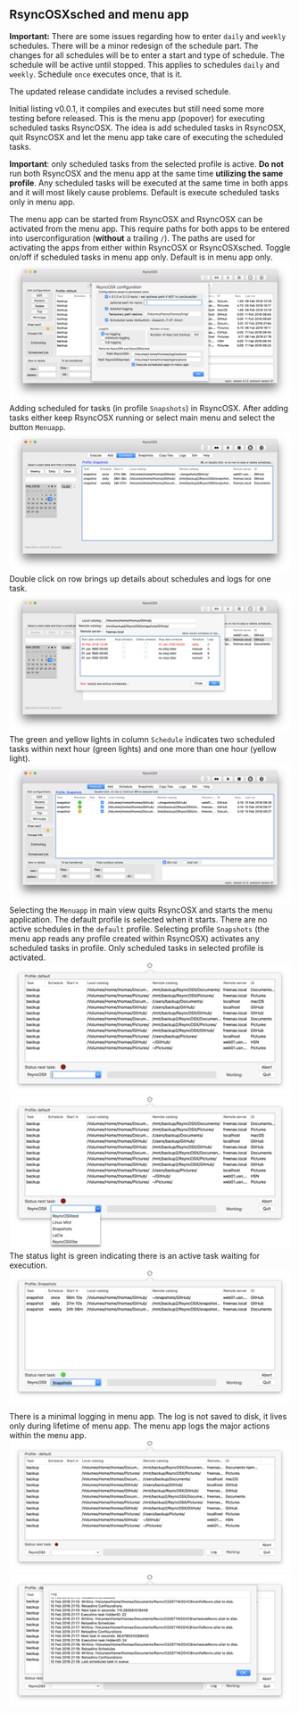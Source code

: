 ## RsyncOSXsched and menu app

**Important:** There are some issues regarding how to enter `daily` and `weekly` schedules.  There will be a minor redesign of the schedule part. The changes for all schedules will be to enter a start and type of schedule. The schedule will be active until stopped. This applies to schedules `daily` and `weekly`. Schedule `once` executes once, that is it.

The updated release candidate includes a revised schedule.

Initial listing v0.0.1, it compiles and executes but still need some more testing before released. This is the menu app (popover) for executing scheduled tasks RsyncOSX. The idea is add scheduled tasks in RsyncOSX, quit RsyncOSX and let the menu app take care of executing the scheduled tasks.

**Important**: only scheduled tasks from the selected profile is active. **Do not** run both RsyncOSX and the menu app at the same time **utilizing the same profile**. Any scheduled tasks will be executed at the same time in both apps and it will most likely cause problems. Default is execute scheduled tasks only in menu app.

The menu app can be started from RsyncOSX and RsyncOSX can be activated from the menu app. This require paths for both apps to be entered into userconfiguration (**without** a trailing `/`).  The paths are used for activating the apps from either within RsyncOSX or RsyncOSXsched. Toggle on/off if scheduled tasks in menu app only. Default is in menu app only.
![](screenshots/master/menuapp/sched0.png)
Adding scheduled for tasks (in profile `Snapshots`) in RsyncOSX. After adding tasks either keep RsyncOSX running or select main menu and select the button `Menuapp`.
![](screenshots/master/menuapp/sched1.png)
Double click on row brings up details about schedules and logs for one task.
![](screenshots/master/menuapp/sched3.png)
The green and yellow lights in column `Schedule` indicates two scheduled tasks within next hour (green lights) and one more than one hour (yellow light).
![](screenshots/master/menuapp/sched2.png)
Selecting the `Menuapp` in main view quits RsyncOSX and starts the menu application. The default profile is selected when it starts. There are no active schedules in the `default` profile. Selecting profile `Snapshots` (the menu app reads any profile created within RsyncOSX) activates any scheduled tasks in profile. Only scheduled tasks in selected profile is activated.
![](screenshots/master/menuapp/sched4.png)
![](screenshots/master/menuapp/sched5.png)
The status light is green indicating there is an active task waiting for execution.
![](screenshots/master/menuapp/sched6.png)

There is a minimal logging in menu app. The log is not saved to disk, it lives only during lifetime of menu app. The menu app logs the major actions within the menu app.
![](screenshots/master/menuapp/log1.png)
![](screenshots/master/menuapp/log2.png)
